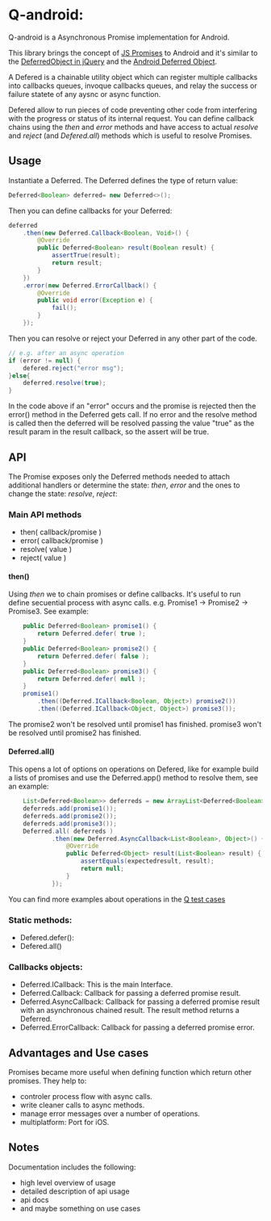 # Q-android: 

Q-android is a Asynchronous Promise implementation for Android.

This library brings the concept of [JS Promises](https://developer.mozilla.org/en-US/docs/Mozilla/JavaScript_code_modules/Promise.jsm/Promise#Constructor) to Android and it's similar to the [DeferredObject in jQuery](http://api.jquery.com/category/deferred-object/) and the [Android Deferred Object](https://github.com/CodeAndMagic/android-deferred-object).

A Defered is a chainable utility object which can register multiple callbacks into callbacks queues, invoque callbacks queues, and relay the success or failure statete of any aysnc or async function. 

Defered allow to run pieces of code preventing other code from interfering with the progress or status of its internal request. You can define callback chains using the *then* and *error* methods and have access to actual *resolve* and  *reject* (and *Defered.all*) methods which is useful to resolve Promises.

## Usage

Instantiate a Deferred. The Deferred defines the type of return value:
```java
Deferred<Boolean> deferred= new Deferred<>();
```
Then you can define callbacks for your Deferred: 
```java        
deferred
    .then(new Deferred.Callback<Boolean, Void>() {
        @Override
        public Deferred<Boolean> result(Boolean result) {
            assertTrue(result);
            return result;
        }
    })
    .error(new Deferred.ErrorCallback() {
        @Override
        public void error(Exception e) {
            fail();
        }
    });
```
Then you can resolve or reject your Deferred in any other part of the code.
```java
// e.g. after an async operation
if (error != null) {
    defered.reject("error msg");
}else{
    deferred.resolve(true);
}
```
In the code above if an "error" occurs and the promise is rejected then the error() method in the Deferred gets call. If no error and the resolve method is called then the deferred will be resolved passing the value "true" as the result param in the result callback, so the assert will be true.

## API
The Promise exposes only the Deferred methods needed to attach additional handlers or determine the state: *then*, *error* and the ones to change the state: *resolve*, *reject*:

### Main API methods
* then( callback/promise )
* error( callback/promise )
* resolve( value )
* reject( value )

#### then()
Using *then* we to chain promises or define callbacks. It's useful to run define secuential process with async calls. e.g. Promise1 -> Promise2 -> Promise3. See example: 
```java
    public Deferred<Boolean> promise1() {
        return Deferred.defer( true );
    }
    public Deferred<Boolean> promise2() {
        return Deferred.defer( false );
    }
    public Deferred<Boolean> promise3() { 
        return Deferred.defer( null );
    }
    promise1()
        .then((Deferred.ICallback<Boolean, Object>) promise2())
        .then((Deferred.ICallback<Object, Object>) promise3());    
```
The promise2 won't be resolved until promise1 has finished. promise3 won't be resolved until promise2 has finished.

#### Deferred.all()
This opens a lot of options on operations on Defered, like for example build a lists of promises and use the Deferred.app() method to resolve them, see an example:
```java
    List<Deferred<Boolean>> deferreds = new ArrayList<Deferred<Boolean>>();
    deferreds.add(promise1());
    deferreds.add(promise2());
    deferreds.add(promise3());
    Deferred.all( deferreds )
            .then(new Deferred.AsyncCallback<List<Boolean>, Object>() {
                @Override
                public Deferred<Object> result(List<Boolean> result) {
                    assertEquals(expectedresult, result);
                    return null;
                }
            });
```

You can find more examples about operations in the [Q test cases](https://github.com/innerfunction/Q-android/tree/master/src/androidTest/java/q/innerfunction/com/test)

### Static methods:
* Defered.defer(): 
* Defered.all()

### Callbacks objects:
* Deferred.ICallback: This is the main Interface.
* Deferred.Callback: Callback for passing a deferred promise result.
* Deferred.AsyncCallback: Callback for passing a deferred promise result with an asynchronous chained result. The result method returns a Deferred.
* Deferred.ErrorCallback: Callback for passing a deferred promise error. 

## Advantages and Use cases
Promises became more useful when defining function which return other promises. They help to:
* controler process flow with async calls.
* write cleaner calls to async methods. 
* manage error messages over a number of operations.
* multiplatform: Port for iOS.



## Notes
Documentation includes the following:
* high level overview of usage
* detailed description of api usage
* api docs
* and maybe something on use cases
